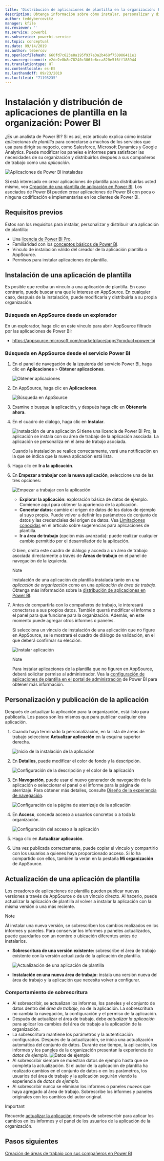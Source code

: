 ```yaml
---
title: 'Distribución de aplicaciones de plantilla en la organización: Power BI'
description: Obtenga información sobre cómo instalar, personalizar y distribuir aplicaciones de plantilla de la organización en Power BI.
author: teddybercovitz
manager: kfile
ms.reviewer: ''
ms.service: powerbi
ms.subservice: powerbi-service
ms.topic: conceptual
ms.date: 09/14/2019
ms.author: tebercov
ms.openlocfilehash: 660fd7c623e8a195f937a3a2b468f758986411e1
ms.sourcegitcommit: e2de2e8b8e78240c306fe6cca820e5f6ff188944
ms.translationtype: HT
ms.contentlocale: es-ES
ms.lasthandoff: 09/23/2019
ms.locfileid: "71195235"
---
```

# <a name="install-and-distribute-template-apps-in-your-organization---power-bi"></a>Instalación y distribución de aplicaciones de plantilla en la organización: Power BI

¿Es un analista de Power BI? Si es así, este artículo explica cómo instalar *aplicaciones de plantilla* para conectarse a muchos de los servicios que usa para dirigir su negocio, como Salesforce, Microsoft Dynamics y Google Analytics. Puede modificar los paneles e informes para satisfacer las necesidades de su organización y distribuirlos después a sus compañeros de trabajo como una *aplicación*. 

![Aplicaciones de Power BI instaladas](media/service-template-apps-install-distribute/power-bi-get-apps.png)

Si está interesado en crear aplicaciones de plantilla para distribuirlas usted mismo, vea [Creación de una plantilla de aplicación en Power BI](service-template-apps-create.md). Los asociados de Power BI pueden crear aplicaciones de Power BI con poca o ninguna codificación e implementarlas en los clientes de Power BI. 

## <a name="prerequisites"></a>Requisitos previos  

Estos son los requisitos para instalar, personalizar y distribuir una aplicación de plantilla: 

- Una [licencia de Power BI Pro](service-self-service-signup-for-power-bi.md).
- Familiaridad con los [conceptos básicos de Power BI](service-basic-concepts.md).
- Vínculo de instalación válido del creador de la aplicación plantilla o AppSource. 
- Permisos para instalar aplicaciones de plantilla. 

## <a name="install-a-template-app"></a>Instalación de una aplicación de plantilla

Es posible que reciba un vínculo a una aplicación de plantilla. En caso contrario, puede buscar una que le interese en AppSource. En cualquier caso, después de la instalación, puede modificarla y distribuirla a su propia organización.

### <a name="search-appsource-from-a-browser"></a>Búsqueda en AppSource desde un explorador

En un explorador, haga clic en este vínculo para abrir AppSource filtrado por las aplicaciones de Power BI:

- https://appsource.microsoft.com/marketplace/apps?product=power-bi

### <a name="search-appsource-from-the-power-bi-service"></a>Búsqueda en AppSource desde el servicio Power BI

1. En el panel de navegación de la izquierda del servicio Power BI, haga clic en **Aplicaciones** > **Obtener aplicaciones**.

    ![Obtener aplicaciones](media/service-template-apps-install-distribute/power-bi-get-apps-arrow.png)

2. En AppSource, haga clic en **Aplicaciones**.

    ![Búsqueda en AppSource](media/service-template-apps-install-distribute/power-bi-appsource.png)

3. Examine o busque la aplicación, y después haga clic en **Obtenerla ahora**.

4. En el cuadro de diálogo, haga clic en **Instalar**.

    ![Instalación de una aplicación](media/service-template-apps-install-distribute/power-install-dialog.png) Si tiene una licencia de Power BI Pro, la aplicación se instala con su área de trabajo de la aplicación asociada. La aplicación se personaliza en el área de trabajo asociada.

    Cuando la instalación se realice correctamente, verá una notificación en la que se indica que la nueva aplicación está lista.
4. Haga clic en **Ir a la aplicación**.
5. En **Empezar a trabajar con la nueva aplicación**, seleccione una de las tres opciones:

    ![Empezar a trabajar con la aplicación](media/service-template-apps-create/power-bi-template-app-get-started.png)

    - **Explorar la aplicación**: exploración básica de datos de ejemplo. Comience aquí para obtener la apariencia de la aplicación. 
    - **Conectar datos**: cambie el origen de datos de los datos de ejemplo al suyo propio. Puede volver a definir los parámetros de conjunto de datos y las credenciales del origen de datos. Vea [Limitaciones conocidas](service-template-apps-tips.md#known-limitations) en el artículo sobre sugerencias para aplicaciones de plantilla. 
    - **Ir a área de trabajo** (opción más avanzada): puede realizar cualquier cambio permitido por el desarrollador de la aplicación.

    O bien, omita este cuadro de diálogo y acceda a un área de trabajo asociada directamente a través de **Áreas de trabajo** en el panel de navegación de la izquierda.
    >[!NOTE]
    >Instalación de una aplicación de plantilla instalada tanto en una *aplicación de organización* como en una *aplicación de área de trabajo*. Obtenga más información sobre la [distribución de aplicaciones en Power BI](service-create-distribute-apps.md).
 
6. Antes de compartirla con lo compañeros de trabajo, le interesará conectarse a sus propios datos. También querrá modificar el informe o el panel para que funcione para la organización. Además, en este momento puede agregar otros informes o paneles.

   Si selecciona un vínculo de instalación de una aplicación que no figure en AppSource, se le mostrará el cuadro de diálogo de validación, en el que deberá confirmar su elección.

   ![Instalar aplicación](media/service-template-apps-install-distribute/power-install-unvalidated-dialog.png)

   >[!NOTE]
   >Para instalar aplicaciones de la plantilla que no figuren en AppSource, deberá solicitar permiso al administrador. Vea la [configuración de aplicaciones de plantilla en el portal de administración](service-admin-portal.md#template-apps-settings) de Power BI para obtener más información.

## <a name="customize-and-publish-the-app"></a>Personalización y publicación de la aplicación

Después de actualizar la aplicación para la organización, está listo para publicarla. Los pasos son los mismos que para publicar cualquier otra aplicación.

1. Cuando haya terminado la personalización, en la lista de áreas de trabajo seleccione **Actualizar aplicación** en la esquina superior derecha.  

    ![Inicio de la instalación de la aplicación](media/service-template-apps-install-distribute/power-bi-start-install-app.png)

2. En **Detalles**, puede modificar el color de fondo y la descripción.

   ![Configuración de la descripción y el color de la aplicación](media/service-template-apps-install-distribute/power-bi-install-app-details.png)

3. En **Navegación**, puede usar el nuevo generador de navegación de la aplicación o seleccionar el panel o el informe para la página de aterrizaje. Para obtener más detalles, consulte [Diseño de la experiencia de navegación](service-create-distribute-apps.md#design-the-navigation-experience).

   ![Configuración de la página de aterrizaje de la aplicación](media/service-template-apps-install-distribute/power-bi-install-app-content.png)

4. En **Acceso**, conceda acceso a usuarios concretos o a toda la organización.  

   ![Configuración del acceso a la aplicación](media/service-template-apps-install-distribute/power-bi-install-access.png)

5. Haga clic en **Actualizar aplicación**. 

6. Una vez publicada correctamente, puede copiar el vínculo y compartirlo con los usuarios a quienes haya proporcionado acceso. Si lo ha compartido con ellos, también la verán en la pestaña **Mi organización** de AppSource.

## <a name="update-a-template-app"></a>Actualización de una aplicación de plantilla

Los creadores de aplicaciones de plantilla pueden publicar nuevas versiones a través de AppSource o de un vínculo directo. Al hacerlo, puede actualizar la aplicación de plantilla al volver a instalar la aplicación con la misma versión o una más reciente.

  >[!NOTE]
  >Al instalar una nueva versión, se sobrescriben los cambios realizados en los informes y paneles. Para conservar los informes y paneles actualizados, puede guardarlos con un nombre o ubicación diferentes antes de instalarlos.

- **Sobrescritura de una versión existente:** sobrescribe el área de trabajo existente con la versión actualizada de la aplicación de plantilla.

   ![Actualización de una aplicación de plantilla](media/service-template-apps-install-distribute/power-bi-update-app-overwrite.png)

- **Instalación en una nueva área de trabajo:** instala una versión nueva del área de trabajo y la aplicación que necesita volver a configurar.

### <a name="overwrite-behavior"></a>Comportamiento de sobrescritura

* Al sobrescribir, se actualizan los informes, los paneles y el conjunto de datos dentro del *área de trabajo*, no de la aplicación. La sobrescritura no cambia la navegación, la configuración y el permiso de la aplicación.
* Después de actualizar el área de trabajo, debe *actualizar la aplicación* para aplicar los cambios del área de trabajo a la aplicación de la organización.
* La sobrescritura mantiene los parámetros y la autenticación configurados. Después de la actualización, se inicia una actualización automática del conjunto de datos. Durante ese tiempo, la aplicación, los informes y los paneles de la organización presentan la experiencia de *datos de ejemplo*.
  ![Datos de ejemplo](media/service-template-apps-install-distribute/power-bi-sample-data.png)
* Al sobrescribir siempre se muestran datos de ejemplo hasta que se completa la actualización. Si el autor de la aplicación de plantilla ha realizado cambios en el conjunto de datos o en los parámetros, los usuarios del área de trabajo y la aplicación seguirán viendo la experiencia de *datos de ejemplo*.
* Al sobrescribir nunca se eliminan los informes o paneles *nuevos* que haya agregado al área de trabajo. Sobrescribe los informes y paneles originales con los cambios del autor original.

>[!IMPORTANT]
>Recuerde [actualizar la aplicación](#customize-and-publish-the-app) después de sobrescribir para aplicar los cambios en los informes y el panel de los usuarios de la aplicación de la organización.

## <a name="next-steps"></a>Pasos siguientes

[Creación de áreas de trabajo con sus compañeros en Power BI](service-create-workspaces.md)
